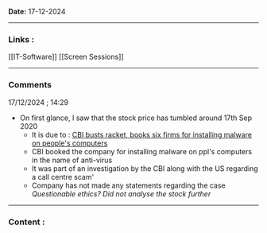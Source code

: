 
**Date:** 17-12-2024

---
### Links : 
[[IT-Software]]
[[Screen Sessions]]

---
### Comments

17/12/2024 ; 14:29
* On first glance, I saw that the stock price has tumbled around 17th Sep 2020
	* It is due to : [CBI busts racket, books six firms for installing malware on people's computers](https://www.newindianexpress.com/nation/2020/Sep/18/cbi-busts-racket-books-sixfirms-for-installing-malware-on-peoples-computers-2198284.html)
	* CBI booked the company for installing malware on ppl's computers in the name of anti-virus
	* It was part of an investigation by the CBI along with the US regarding a call centre scam'
	* Company has not made any statements regarding the case
*Questionable ethics?*
*Did not analyse the stock further*

--- 
### Content : 



